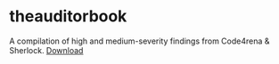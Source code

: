 # theauditorbook

A compilation of high and medium-severity findings from Code4rena & Sherlock. [Download](https://github.com/aviggiano/theauditorbook/releases/tag/latest)
